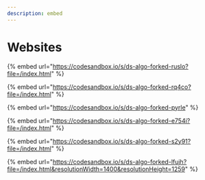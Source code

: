 ```yaml
---
description: embed
---
```


# Websites

{% embed url="https://codesandbox.io/s/ds-algo-forked-ruslo?file=/index.html" %}



{% embed url="https://codesandbox.io/s/ds-algo-forked-rq4co?file=/index.html" %}

{% embed url="https://codesandbox.io/s/ds-algo-forked-pyrle" %}

{% embed url="https://codesandbox.io/s/ds-algo-forked-e754i?file=/index.html" %}

{% embed url="https://codesandbox.io/s/ds-algo-forked-s2y91?file=/index.html" %}

{% embed url="https://codesandbox.io/s/ds-algo-forked-lfujh?file=/index.html&resolutionWidth=1400&resolutionHeight=1259" %}



